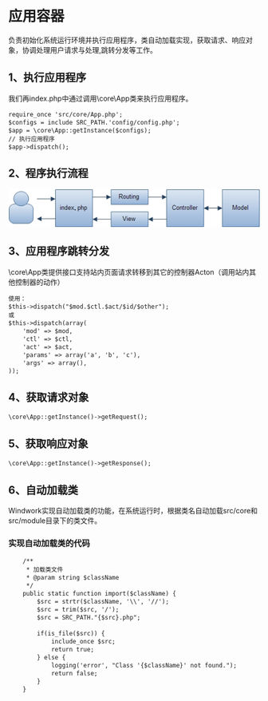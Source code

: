 应用容器
==================
负责初始化系统运行环境并执行应用程序，类自动加载实现，获取请求、响应对象，协调处理用户请求与处理,跳转分发等工作。

1、执行应用程序
---------------
我们再index.php中通过调用\core\App类来执行应用程序。
```
require_once 'src/core/App.php';
$configs = include SRC_PATH.'config/config.php';
$app = \core\App::getInstance($configs);
// 执行应用程序
$app->dispatch(); 
```

2、程序执行流程
----------
![程序执行流程](res/images/appflow.jpg)  

3、应用程序跳转分发
----------------
\core\App类提供接口支持站内页面请求转移到其它的控制器Acton（调用站内其他控制器的动作）
```
使用：
$this->dispatch("$mod.$ctl.$act/$id/$other");
或
$this->dispatch(array(
    'mod' => $mod,
    'ctl' => $ctl,
    'act' => $act,
    'params' => array('a', 'b', 'c'),
    'args' => array(),
));
```

4、获取请求对象
----------------------
```
\core\App::getInstance()->getRequest();
```


5、获取响应对象
-----------------
```
\core\App::getInstance()->getResponse();
```
<a name="autoload"></a>

6、自动加载类 
---------------------
Windwork实现自动加载类的功能，在系统运行时，根据类名自动加载src/core和src/module目录下的类文件。
### 实现自动加载类的代码
```
	/**
	 * 加载类文件
	 * @param string $className
	 */
	public static function import($className) {
		$src = strtr($className, '\\', '//');
		$src = trim($src, '/');
		$src = SRC_PATH."{$src}.php";
		
		if(is_file($src)) {
			include_once $src;
			return true;
		} else {
			logging('error', "Class '{$className}' not found.");
			return false;
		}
	}
```

